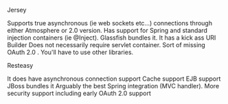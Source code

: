 Jersey

Supports true asynchronous (ie web sockets etc...) connections through either Atmosphere or 2.0 version.
Has support for Spring and standard injection containers (ie @Inject).
Glassfish bundles it.
It has a kick ass URI Builder
Does not necessarily require servlet container.
Sort of missing OAuth 2.0 . You'll have to use other libraries.

Resteasy

It does have asynchronous connection support
Cache support
EJB support
JBoss bundles it 
Arguably the best Spring integration (MVC handler).
More security support including early OAuth 2.0 support